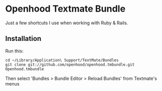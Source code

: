 # Openhood Textmate Bundle

Just a few shortcuts I use when working with Ruby & Rails.

## Installation

Run this:

    cd ~/Library/Application\ Support/TextMate/Bundles
    git clone git://github.com/openhood/openhood.tmbundle.git Openhood.tmbundle

Then select 'Bundles > Bundle Editor > Reload Bundles' from Textmate's menus
